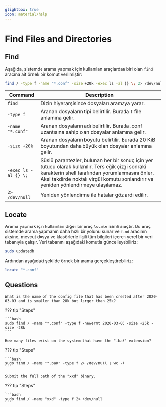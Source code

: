 ```yaml
---
glightbox: true
icon: material/help
---
```


# Find Files and Directories

## Find

Aşağıda, sistemde arama yapmak için kullanılan araçlardan biri olan `find` aracına ait örnek bir komut verilmiştir:

```bash
find / -type f -name "*.conf" -size +20k -exec ls -al {} \; 2> /dev/null
```

| Command | Description |
|---|---|
| `find` | Dizin hiyerarşisinde dosyaları aramaya yarar. |
| `-type f` | Aranan dosyaların tipi belirtilir. Burada `f` file anlamına gelir. |
| `-name "*.conf"` | Aranan dosyaların adı belirtilir. Burada .conf uzantısına sahip olan dosyalar anlamına gelir. |
| `-size +20k` | Aranan dosyaların boyutu belirtilir. Burada 20 KiB boyutundan daha büyük olan dosyalar anlamına gelir. |
| `-exec ls -al {} \;` | Süslü parantezler, bulunan her bir sonuç için yer tutucu olarak kullanılır. Ters eğik çizgi sonraki karakterin shell tarafından yorumlanmasını önler. Aksi takdirde noktalı virgül komutu sonlandırır ve yeniden yönlendirmeye ulaşılamaz. |
| `2> /dev/null` | Yeniden yönlendirme ile hatalar göz ardı edilir. |

## Locate

Arama yapmak için kullanılan diğer bir araç `locate` isimli araçtır. Bu araç sistemde arama yapmanın daha hızlı bir yolunu sunar ve `find` aracının aksine, mevcut dosya ve klasörlerle ilgili tüm bilgileri içeren yerel bir veri tabanıyla çalışır. Veri tabanını aşağıdaki komutla güncelleyebiliriz:

```bash
sudo updatedb
```

Ardından aşağıdaki şekilde örnek bir arama gerçekleştirebiliriz:

```bash
locate "*.conf"
```

## Questions

```text
What is the name of the config file that has been created after 2020-03-03 and is smaller than 28k but larger than 25k?
```

??? tip "Steps"

    ```bash
    sudo find / -name "*.conf" -type f -newermt 2020-03-03 -size +25k -size -28k
    ```

```text
How many files exist on the system that have the ".bak" extension?
```

??? tip "Steps"

    ```bash
    sudo find / -name "*.bak" -type f 2> /dev/null | wc -l
    ```

```text
Submit the full path of the "xxd" binary.
```

??? tip "Steps"

    ```bash
    sudo find / -name "xxd" -type f 2> /dev/null
    ```
